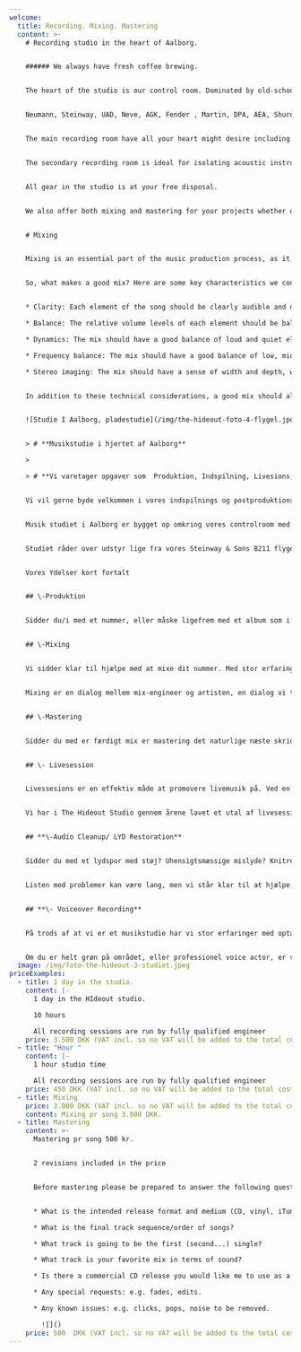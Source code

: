 ```yaml
---
welcome:
  title: Recording. Mixing. Mastering
  content: >-
    # Recording studio in the heart of Aalborg.


    ###### We always have fresh coffee brewing.


    The heart of the studio is our control room. Dominated by old-school analogue equipment combined with modern hardware and software from recognized brands such as:


    N﻿eumann, Steinway, UAD, Neve, AGK, Fender , Martin, DPA, AEA, Shure, GK. 


    The main recording room have all your heart might desire including old Vox and Fender amplifiers as well as our 1896 Steinway & Sons B211 grand piano.


    The secondary recording room is ideal for isolating acoustic instruments or vocals during full band recording sessions. 


    All gear in the studio is at your free disposal.


    We also offer both mixing and mastering for your projects whether or not your recording has been done in-house.


    # M﻿ixing


    Mixing is an essential part of the music production process, as it involves balancing and refining the various elements of a song to create a cohesive and pleasing sound. A good mix can make a huge difference in the overall impact and enjoyment of a song, and it is the result of careful attention to detail and a keen ear for balance and clarity.


    So, what makes a good mix? Here are some key characteristics we consider when mixing your song:


    * Clarity: Each element of the song should be clearly audible and distinct from the others. This means that the vocals should be clearly audible over the instruments, and the instruments should not conflict with each other in the mix.

    * Balance: The relative volume levels of each element should be balanced in a way that creates a cohesive and pleasing sound. This means that the vocals should not be too loud or too quiet, and the same goes for the instruments.

    * Dynamics: The mix should have a good balance of loud and quiet elements, with a natural ebb and flow to the song. This helps to keep the listener engaged and helps the song feel more dynamic and interesting.

    * Frequency balance: The mix should have a good balance of low, mid, and high frequencies, with each element occupying its own frequency range and not conflicting with other elements. This helps to create a full and well-rounded sound.

    * Stereo imaging: The mix should have a sense of width and depth, with elements placed in the stereo field in a way that enhances the overall sound. This can help to create a sense of space and dimension in the mix.


    In addition to these technical considerations, a good mix should also be able to convey the emotion and intent of the song. It should be appropriate for the genre and style of the music, and it should be pleasing to listen to. A mix that achieves all of these goals will help the song sound its best and be more enjoyable to listen to.


    ![Studie I Aalborg, pladestudie](/img/the-hideout-foto-4-flygel.jpeg "Steinway & Sons")


    > # **Musikstudie i hjertet af Aalborg**

    >

    > # **Vi varetager opgaver som  Produktion, Indspilning, Livesions, Promo Foto,  Mixing, Mastering, Audio Cleanup/ LYD Restoration, Voiceover Recording samt Udgivelser.**


    Vi vil gerne byde velkommen i vores indspilnings og postproduktions studie i Aalborg, et pladestudie hvor kunstneriske ambitioner bliver til virkelighed.


    Musik studiet i Aalborg er bygget op omkring vores controlroom med ophold, hvorfra der er frit udsyn til vores primære liveroom samt vores mindre sekundære afskærmede "boks". 


    Studiet råder over udstyr lige fra vores Steinway & Sons B211 flygel fra 1896 og analog Pult, til topmoderne Avid Carbon Interface, personlig digital monitorcontroller til hver musiker og alt der imellem, alt udstyr er til fri afbenyttelse. 


    Vores Ydelser kort fortalt


    ## \-Produktion


    Sidder du/i med et nummer, eller måske ligefrem med et album som i gerne vil have et sæt ekstra ører på før indspilning? Hvis svaret er ja, så er vi klar til at tage producerhatten på og komme med relevant og fagligt funderet feedback. Talrige produktion, indspilninger, mixes og en konservatorie baggrund, sikre en stor musikalsk balast og genre alsidighed. Produktionsøver kan ske i studiets lokaler, eller hos jer i jeres øvelokale. Musikstudiet ligger i Aalborg. 


    ## \-﻿Mixing


    Vi sidder klar til hjælpe med at mixe dit nummer. Med stor erfaring i mange forskellige genre sidder vi klar til at mixe dine/jeres spor.


    M﻿ixing er en dialog mellem mix-engineer og artisten, en dialog vi tager meget alvorligt for at netop dit musikalske budskab træder frem i din musik. Hvis det ønskes kan mix revisioner foretaget i vores studie i Aalborg. 


    ## \-﻿Mastering


    S﻿idder du med er færdigt mix er mastering det naturlige næste skridt i processen mod udgivelse. I mastering får din musik et sæt "friske ører" og eventuelle problemer i mixet vil blive italesat. Helheden bliver poleret og optimeret til kommerciel konkurencedygtig udgivelse. Uanset niveau på mixet er mastering uundværlig, det er sidste chance for at tjekke for detaljer man i mixet har lyttet sig blind på. I mastering er det nummeret som helhed der er i fokus.


    ## \-﻿ Livesession


    Livessesions er en effektiv måde at promovere livemusik på. Ved en livesession forstås en  live indspilning som optages på lyd og billede. 


    Vi har i The Hideout Studio gennem årene lavet et utal af livesessions , hvor vi med vores stemningsfulde omgivelser og håndholdte kamera “fanger nuet” i musikken. Livessesions er en effektiv måde at få sit musikalske budskab ud til et større publikum, samt kan give en fordel i forbindelse med bookinger da spillestederne og publikum kan se jer spille live i vores musikstudie. 


    ## **\-Audio Cleanup/ LYD Restoration**


    Sidder du med et lydspor med støj? Uhensigtsmæssige mislyde? Knitren? Host fra publikum? Dårlig optaget podcast? 


    Listen med problemer kan være lang, men vi står klar til at hjælpe, ved hjælp af den nyeste teknologi er det muligt at redde mange optagelser.


    ## **\- Voiceover Recording**


    På trods af at vi er et musikstudie har vi stor erfaringer med optagelse af voiceover, lige fra reklamespots for internationale virksomheder, præsentationsvideoer for bands / artister,  præsentation af forskningsresultater og podcasts.


    Om du er helt grøn på området, eller professionel voice actor, er vi klar til at optage og post producere tale.
  image: /img/foto-the-hideout-3-studiet.jpeg
priceExamples:
  - title: 1 day in the studio.
    content: |-
      1 day in the HIdeout studio.

      10 hours 

      All recording sessions are run by fully qualified engineer
    price: 3.500 DKK (VAT incl. so no VAT will be added to the total cost.)
  - title: "Hour "
    content: |-
      1 hour studio time

      All recording sessions are run by fully qualified engineer
    price: 450 DKK (VAT incl. so no VAT will be added to the total cost.)
  - title: Mixing
    price: 3.000 DKK (VAT incl. so no VAT will be added to the total cost.)
    content: Mixing pr song 3.000 DKK.
  - title: Mastering
    content: >-
      Mastering pr song 500 kr.


      2 revisions included in the price


      Before mastering please be prepared to answer the following questions :


      * What is the intended release format and medium (CD, vinyl, iTunes, DVD-A etc.)?

      * What is the final track sequence/order of songs?

      * What track is going to be the first (second...) single?

      * What track is your favorite mix in terms of sound?

      * Is there a commercial CD release you would like me to use as a sonic guideline/example of sound you like?

      * Any special requests: e.g. fades, edits.

      * Any known issues: e.g. clicks, pops, noise to be removed.

        ![]()
    price: 500  DKK (VAT incl. so no VAT will be added to the total cost.)
---
```


